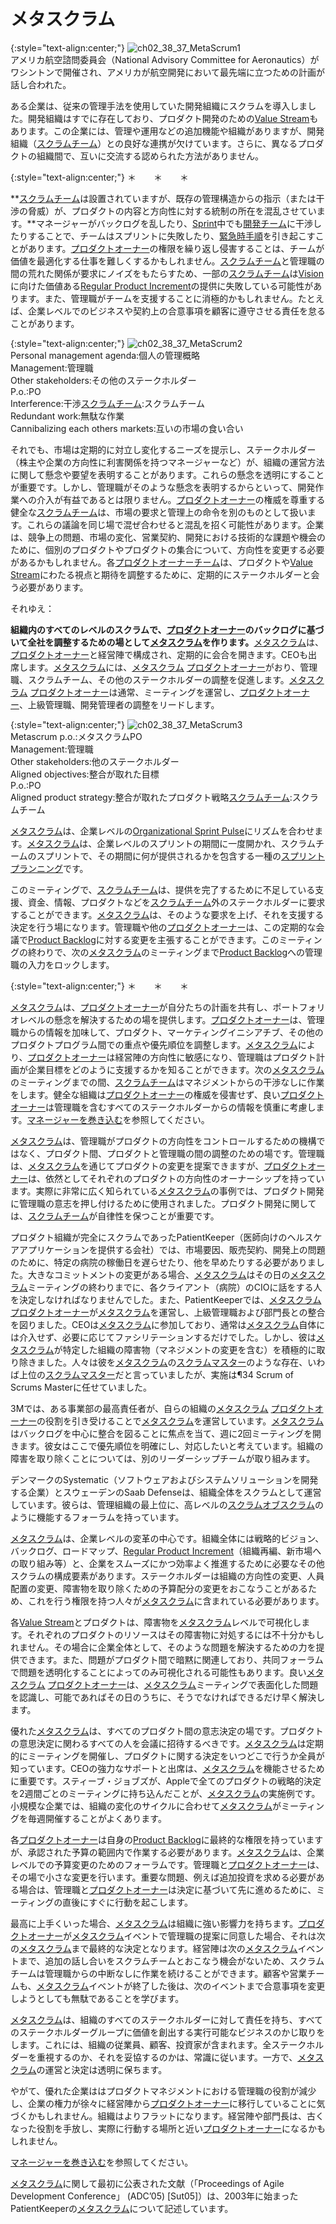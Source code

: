 # メタスクラム

{:style="text-align:center;"}
![ch02_38_37_MetaScrum1](Images/ch02_38_37_MetaScrum1.png)<br>
アメリカ航空諮問委員会（National Advisory Committee for Aeronautics）がワシントンで開催され、アメリカが航空開発において最先端に立つための計画が話し合われた。

ある企業は、従来の管理手法を使用していた開発組織にスクラムを導入しました。開発組織はすでに存在しており、プロダクト開発のための[Value Stream](https://sites.google.com/a/scrumplop.org/published-patterns/value-stream)もあります。この企業には、管理や運用などの追加機能や組織がありますが、開発組織（[スクラムチーム](ch02_07_7_Scrum_Team.md)）との良好な連携が欠けています。さらに、異なるプロダクトの組織間で、互いに交流する認められた方法がありません。

{:style="text-align:center;"}
＊　　＊　　＊

**[スクラムチーム](ch02_07_7_Scrum_Team.md)は設置されていますが、既存の管理構造からの指示（または干渉の脅威）が、プロダクトの内容と方向性に対する統制の所在を混乱させています。**マネージャーがバックログを乱したり、[Sprint](https://sites.google.com/a/scrumplop.org/published-patterns/value-stream/sprint)​中でも[開発チーム](ch02_14_14_Development_Team.md)に干渉したりすることで、チームはスプリントに失敗したり、[緊急時手順](ch02_33_32_Emergency_Procedure.md)を引き起こすことがあります。[プロダクトオーナー](ch02_11_11_Product_Owner.md)​の権限を繰り返し侵害することは、チームが価値を最適化する仕事を難しくするかもしれません。[スクラムチーム](ch02_07_7_Scrum_Team.md)と管理職の間の荒れた関係が要求にノイズをもたらすため、一部の[スクラムチーム](ch02_07_7_Scrum_Team.md)は[Vision](https://sites.google.com/a/scrumplop.org/published-patterns/value-stream/vision)​に向けた価値ある[Regular Product Increment](https://sites.google.com/a/scrumplop.org/published-patterns/value-stream/regular-product-increment)の提供に失敗している可能性があります。また、管理職がチームを支援することに消極的かもしれません。たとえば、企業レベルでのビジネスや契約上の合意事項を顧客に遵守させる責任を怠ることがあります。

{:style="text-align:center;"}
![ch02_38_37_MetaScrum2](Images/ch02_38_37_MetaScrum2.png)<br>
Personal management agenda:個人の管理概略<br>Management:管理職<br>Other stakeholders:その他のステークホルダー<br>P.o.:PO<br>Interference:干渉[スクラムチーム](ch02_07_7_Scrum_Team.md):スクラムチーム<br>Redundant work:無駄な作業<br>Cannibalizing each others markets:互いの市場の食い合い

それでも、市場は定期的に対立し変化するニーズを提示し、ステークホルダー（株主や企業の方向性に利害関係を持つマネージャーなど）が、組織の運営方法に関して懸念や要望を表明することがあります。これらの懸念を透明にすることが重要です。しかし、管理職がそのような懸念を表明するからといって、開発作業への介入が有益であるとは限りません。[プロダクトオーナー](ch02_11_11_Product_Owner.md)の権威を尊重する健全な[スクラムチーム](ch02_07_7_Scrum_Team.md)は、市場の要求と管理上の命令を別のものとして扱います。これらの議論を同じ場で混ぜ合わせると混乱を招く可能性があります。企業は、競争上の問題、市場の変化、営業契約、開発における技術的な課題や機会のために、個別のプロダクトやプロダクトの集合について、方向性を変更する必要があるかもしれません。各​[プロダクトオーナーチーム](ch02_12_12_Product_Owner_Team.md)は、プロダクトや[Value Stream](https://sites.google.com/a/scrumplop.org/published-patterns/value-stream)にわたる視点と期待を調整するために、定期的にステークホルダーと会う必要があります。

それゆえ：

**組織内のすべてのレベルのスクラムで、[プロダクトオーナー](ch02_11_11_Product_Owner.md)のバックログに基づいて全社を調整するための場として[メタスクラム](ch02_38_37_MetaScrum.md)を作ります。**[メタスクラム](ch02_38_37_MetaScrum.md)は、[プロダクトオーナー](ch02_11_11_Product_Owner.md)と経営陣で構成され、定期的に会合を開きます。CEOも出席します。[メタスクラム](ch02_38_37_MetaScrum.md)には、[メタスクラム](ch02_38_37_MetaScrum.md) [プロダクトオーナー](ch02_11_11_Product_Owner.md)がおり、管理職、スクラムチーム、その他のステークホルダーの調整を促進します。[メタスクラム](ch02_38_37_MetaScrum.md) [プロダクトオーナー](ch02_11_11_Product_Owner.md)は通常、ミーティングを運営し、[プロダクトオーナー](ch02_11_11_Product_Owner.md)、上級管理職、開発管理者の調整をリードします。

{:style="text-align:center;"}
![ch02_38_37_MetaScrum3](Images/ch02_38_37_MetaScrum3.png)<br>
Metascrum p.o.:メタスクラムPO<br>Management:管理職<br>Other stakeholders:他のステークホルダー<br>Aligned objectives:整合が取れた目標<br>P.o.:PO<br>Aligned product strategy:整合が取れたプロダクト戦略[スクラムチーム](ch02_07_7_Scrum_Team.md):スクラムチーム

[メタスクラム](ch02_38_37_MetaScrum.md)は、企業レベルの[Organizational Sprint Pulse](http://sites.google.com/a/scrumplop.org/published-patterns/product-organization-pattern-language/organizational-sprint-pulse)にリズムを合わせます。[メタスクラム](ch02_38_37_MetaScrum.md)は、企業レベルのスプリントの期間に一度開かれ、スクラムチームのスプリントで、その期間に何が提供されるかを包含する一種の[スプリントプランニング](ch02_25_24_Sprint_Planning.md)です。

このミーティングで、[スクラムチーム](ch02_07_7_Scrum_Team.md)は、提供を完了するために不足している支援、資金、情報、プロダクトなどを[スクラムチーム](ch02_07_7_Scrum_Team.md)外のステークホルダーに要求することができます。[メタスクラム](ch02_38_37_MetaScrum.md)は、そのような要求を上げ、それを支援する決定を行う場になります。管理職や他の[プロダクトオーナー](ch02_11_11_Product_Owner.md)は、この定期的な会議で[Product Backlog](https://sites.google.com/a/scrumplop.org/published-patterns/value-stream/product-backlog)に対する変更を主張することができます。このミーティングの終わりで、次の[メタスクラム](ch02_38_37_MetaScrum.md)のミーティングまで[Product Backlog](https://sites.google.com/a/scrumplop.org/published-patterns/value-stream/product-backlog)への管理職の入力をロックします。

{:style="text-align:center;"}
＊　　＊　　＊

[メタスクラム](ch02_38_37_MetaScrum.md)は、[プロダクトオーナー](ch02_11_11_Product_Owner.md)が自分たちの計画を共有し、ポートフォリオレベルの懸念を解決するための場を提供します。[プロダクトオーナー](ch02_11_11_Product_Owner.md)は、管理職からの情報を加味して、プロダクト、マーケティングイニシアチブ、その他のプロダクトプログラム間での重点や優先順位を調整します。[メタスクラム](ch02_38_37_MetaScrum.md)により、[プロダクトオーナー](ch02_11_11_Product_Owner.md)は経営陣の方向性に敏感になり、管理職はプロダクト計画が企業目標をどのように支援するかを知ることができます。次の[メタスクラム](ch02_38_37_MetaScrum.md)のミーティングまでの間、[スクラムチーム](ch02_07_7_Scrum_Team.md)はマネジメントからの干渉なしに作業をします。健全な組織は[プロダクトオーナー](ch02_11_11_Product_Owner.md)の権威を侵害せず、良い[プロダクトオーナー](ch02_11_11_Product_Owner.md)は管理職を含むすべてのステークホルダーからの情報を慎重に考慮します。[マネージャーを巻き込む](ch02_06_6_Involve_the_Managers.md)を参照してください。

[メタスクラム](ch02_38_37_MetaScrum.md)は、管理職がプロダクトの方向性をコントロールするための機構ではなく、プロダクト間、プロダクトと管理職の間の調整のための場です。管理職は、[メタスクラム](ch02_38_37_MetaScrum.md)を通じてプロダクトの変更を提案できますが、[プロダクトオーナー](ch02_11_11_Product_Owner.md)は、依然としてそれぞれのプロダクトの方向性のオーナーシップを持っています。実際に非常に広く知られている[メタスクラム](ch02_38_37_MetaScrum.md)の事例では、プロダクト開発に管理職の意志を押し付けるために使用されました。プロダクト開発に関しては、[スクラムチーム](ch02_07_7_Scrum_Team.md)が自律性を保つことが重要です。

プロダクト組織が完全にスクラムであったPatientKeeper（医師向けのヘルスケアアプリケーションを提供する会社）では、市場要因、販売契約、開発上の問題のために、特定の病院の稼働日を遅らせたり、他を早めたりする必要がありました。大きなコミットメントの変更がある場合、[メタスクラム](ch02_38_37_MetaScrum.md)はその日の[メタスクラム](ch02_38_37_MetaScrum.md)ミーティングの終わりまでに、各クライアント（病院）のCIOに話をする人を決定しなければなりませんでした。また、PatientKeeperでは、[メタスクラム](ch02_38_37_MetaScrum.md) [プロダクトオーナー](ch02_11_11_Product_Owner.md)が[メタスクラム](ch02_38_37_MetaScrum.md)を運営し、上級管理職および部門長との整合を図りました。CEOは[メタスクラム](ch02_38_37_MetaScrum.md)に参加しており、通常は[メタスクラム](ch02_38_37_MetaScrum.md)自体には介入せず、必要に応じてファシリテーションするだけでした。しかし、彼は[メタスクラム](ch02_38_37_MetaScrum.md)が特定した組織の障害物（マネジメントの変更を含む）を積極的に取り除きました。人々は彼を[メタスクラム](ch02_38_37_MetaScrum.md)の[スクラムマスター](ch02_20_19_ScrumMaster.md)のような存在、いわば上位の[スクラムマスター](ch02_20_19_ScrumMaster.md)だと言っていましたが、実施は¶34 Scrum of Scrums Masterに任せていました。

3Mでは、ある事業部の最高責任者が、自らの組織の[メタスクラム](ch02_38_37_MetaScrum.md) [プロダクトオーナー](ch02_11_11_Product_Owner.md)の役割を引き受けることで[メタスクラム](ch02_38_37_MetaScrum.md)を運営しています。[メタスクラム](ch02_38_37_MetaScrum.md)はバックログを中心に整合を図ることに焦点を当て、週に2回ミーティングを開きます。彼女はここで優先順位を明確にし、対応したいと考えています。組織の障害を取り除くことについては、別のリーダーシップチームが取り組みます。

デンマークのSystematic（ソフトウェアおよびシステムソリューションを開発する企業）とスウェーデンのSaab Defenseは、組織全体をスクラムとして運営しています。彼らは、管理組織の最上位に、高レベルの[スクラムオブスクラム](ch02_35_34_Scrum_of_Scrums.md)のように機能するフォーラムを持っています。

[メタスクラム](ch02_38_37_MetaScrum.md)は、企業レベルの変革の中心です。組織全体には戦略的ビジョン、バックログ、ロードマップ、[Regular Product Increment](https://sites.google.com/a/scrumplop.org/published-patterns/value-stream/regular-product-increment)（組織再編、新市場への取り組み等）と、企業をスムーズにかつ効率よく推進するために必要なその他スクラムの構成要素があります。ステークホルダーは組織の方向性の変更、人員配置の変更、障害物を取り除くための予算配分の変更をおこなうことがあるため、これを行う権限を持つ人々が[メタスクラム](ch02_38_37_MetaScrum.md)に含まれている必要があります。

各[Value Stream](https://sites.google.com/a/scrumplop.org/published-patterns/value-stream)とプロダクトは、障害物を[メタスクラム](ch02_38_37_MetaScrum.md)レベルで可視化します。それぞれのプロダクトのリソースはその障害物に対処するには不十分かもしれません。その場合に企業全体として、そのような問題を解決するための力を提供できます。また、問題がプロダクト間で暗黙に関連しており、共同フォーラムで問題を透明化することによってのみ可視化される可能性もあります。良い[メタスクラム](ch02_38_37_MetaScrum.md) [プロダクトオーナー](ch02_11_11_Product_Owner.md)は、[メタスクラム](ch02_38_37_MetaScrum.md)ミーティングで表面化した問題を認識し、可能であればその日のうちに、そうでなければできるだけ早く解決します。

優れた[メタスクラム](ch02_38_37_MetaScrum.md)は、すべてのプロダクト間の意志決定の場です。プロダクトの意思決定に関わるすべての人を会議に招待するべきです。[メタスクラム](ch02_38_37_MetaScrum.md)は定期的にミーティングを開催し、プロダクトに関する決定をいつどこで行うか全員が知っています。CEOの強力なサポートと出席は、[メタスクラム](ch02_38_37_MetaScrum.md)を機能させるために重要です。スティーブ・ジョブズが、Appleで全てのプロダクトの戦略的決定を2週間ごとのミーティングに持ち込んだことが、[メタスクラム](ch02_38_37_MetaScrum.md)の実施例です。小規模な企業では、組織の変化のサイクルに合わせて[メタスクラム](ch02_38_37_MetaScrum.md)がミーティングを毎週開催することがよくあります。

各[プロダクトオーナー](ch02_11_11_Product_Owner.md)は自身の[Product Backlog](https://sites.google.com/a/scrumplop.org/published-patterns/value-stream/product-backlog)に最終的な権限を持っていますが、承認された予算の範囲内で作業する必要があります。[メタスクラム](ch02_38_37_MetaScrum.md)は、企業レベルでの予算変更のためのフォーラムです。管理職と[プロダクトオーナー](ch02_11_11_Product_Owner.md)は、その場で小さな変更を行います。重要な問題、例えば追加投資を求める必要がある場合は、管理職と[プロダクトオーナー](ch02_11_11_Product_Owner.md)は決定に基づいて先に進めるために、ミーティングの直後にすぐに行動を起こします。

最高に上手くいった場合、[メタスクラム](ch02_38_37_MetaScrum.md)は組織に強い影響力を持ちます。[プロダクトオーナー](ch02_11_11_Product_Owner.md)が[メタスクラム](ch02_38_37_MetaScrum.md)イベントで管理職の提案に同意した場合、それは次の[メタスクラム](ch02_38_37_MetaScrum.md)まで最終的な決定となります。経営陣は次の[メタスクラム](ch02_38_37_MetaScrum.md)イベントまで、追加の話し合いをスクラムチームとおこなう機会がないため、スクラムチームは管理職からの中断なしに作業を続けることができます。顧客や営業チームも、[メタスクラム](ch02_38_37_MetaScrum.md)イベントが終了した後は、次のイベントまで合意事項を変更しようとしても無駄であることを学びます。

[メタスクラム](ch02_38_37_MetaScrum.md)は、組織のすべてのステークホルダーに対して責任を持ち、すべてのステークホルダーグループに価値を創出する実行可能なビジネスのかじ取りをします。これには、組織の従業員、顧客、投資家が含まれます。全ステークホルダーを重視するのか、それを妥協するのかは、常識に従います。一方で、[メタスクラム](ch02_38_37_MetaScrum.md)の運営と決定は透明に保ちます。

やがて、優れた企業ははプロダクトマネジメントにおける管理職の役割が減少し、企業の権力が徐々に経営陣から[プロダクトオーナー](ch02_11_11_Product_Owner.md)に移行していることに気づくかもしれません。組織はよりフラットになります。経営陣や部門長は、古くなった役割を手放し、実際に行動する場所と近い[プロダクトオーナー](ch02_11_11_Product_Owner.md)になるかもしれません。

[マネージャーを巻き込む](ch02_06_6_Involve_the_Managers.md)を参照してください。

[メタスクラム](ch02_38_37_MetaScrum.md)に関して最初に公表された文献（「Proceedings of Agile Development Conference」 (ADC’05) [Sut05]）は、2003年に始まったPatientKeeperの[メタスクラム](ch02_38_37_MetaScrum.md)について記述しています。

